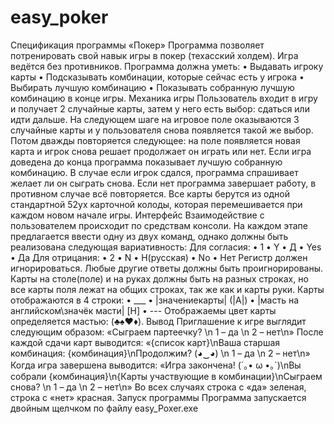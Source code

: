 # easy_poker
Спецификация программы «Покер»
Программа позволяет потренировать свой навык игры в покер (техасский холдем). Игра ведётся без противников. Программа должна уметь:
•	Выдавать игроку карты
•	Подсказывать комбинации, которые сейчас есть у игрока
•	Выбирать лучшую комбинацию
•	Показывать собранную лучшую комбинацию в конце игры.
Механика игры
Пользователь входит в игру и получает 2 случайные карты, затем у него есть выбор: сдаться или идти дальше. На следующем шаге на игровое поле оказываются 3 случайные карты и у пользователя снова появляется такой же выбор. Потом дважды повторяется следующее: на поле появляется новая карта и игрок снова решает продолжает он играть или нет. Если игра доведена до конца программа показывает лучшую собранную комбинацию. В случае если игрок сдался, программа спрашивает желает ли он сыграть снова. Если нет программа завершает работу, в противном случае всё повторяется. Все карты берутся из одной стандартной 52ух карточной колоды, которая перемешивается при каждом новом начале игры. 
Интерфейс
Взаимодействие с пользователем происходит по средствам консоли. На каждом этапе предлагается ввести одну из двух команд, однако должны быть реализована следующая вариативность: 
Для согласия:
•	1
•	Y
•	Д
•	Yes
•	Да
Для отрицания:
•	2
•	N
•	Н(русская)
•	No
•	Нет
Регистр должен игнорироваться. Любые другие ответы должны быть проигнорированы. Карты на столе(поле) и на руках должны быть на разных строках, но все карты поля лежат на общих строках, так же как и карты руки. Карты отображаются в 4 строки:
•	___
•	|значениекарты| (|A|)
•	|масть на английском\значёк масти| [H]
•	---
Отображаемы цвет карты определяется мастью: (♣♠♥♦).
Вывод
Приглашение к игре выглядит следующим образом: «Сыграем партеечку? \n 1 – да \n 2 – нет\n»
После каждой сдачи карт выводится: «{список карт}\nВаша старшая комбинация: {комбинация}\nПродолжим? (◕‿◕) \n 1 – да \n 2 – нет\n»
Когда игра завершена выводится: «Игра закончена! (´｡• ω •｡`)\nВы собрали {комбинация}\n{Карты участвующие в комбинации}\nСыграем снова? \n 1 – да \n 2 – нет\n»
Во всех случаях строка с «да» зеленая, строка с «нет» красная.
Запуск программы
Программа запускается двойным щелчком по файлу easy_Poxer.exe
